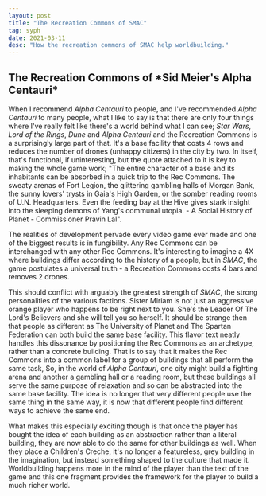 ```yaml
---
layout: post
title: "The Recreation Commons of SMAC"
tag: syph
date: 2021-03-11
desc: "How the recreation commons of SMAC help worldbuilding."
---
```

<h2>The Recreation Commons of *Sid Meier's Alpha Centauri*</h2>

When I recommend *Alpha Centauri* to people, and I've recommended *Alpha Centauri* to many people, what I like to say is that there are only four things where I've really felt like there's a world behind what I can see; *Star Wars*, *Lord of the Rings*, *Dune* and *Alpha Centauri* and the Recreation Commons is a surprisingly large part of that. It's a base facility that costs 4 rows and reduces the number of drones (unhappy citizens) in the city by two. In itself, that's functional, if uninteresting, but the quote attached to it is key to making the whole game work; "The entire character of a base and its inhabitants can be absorbed in a quick trip to the Rec Commons. The sweaty arenas of Fort Legion, the glittering gambling halls of Morgan Bank, the sunny lovers' trysts in Gaia's High Garden, or the somber reading rooms of U.N. Headquarters. Even the feeding bay at the Hive gives stark insight into the sleeping demons of Yang's communal utopia. - A Social History of Planet - Commissioner Pravin Lal".


The realities of development pervade every video game ever made and one of the biggest results is in fungibility. Any Rec Commons can be interchanged with any other Rec Commons. It's interesting to imagine a 4X where buildings differ according to the history of a people, but in *SMAC*, the game postulates a universal truth - a Recreation Commons costs 4 bars and removes 2 drones.


This should conflict with arguably the greatest strength of *SMAC*, the strong personalities of the various factions. Sister Miriam is not just an aggressive orange player who happens to be right next to you. She's the Leader Of The Lord's Believers and she will tell you so herself. It should be strange then that people as different as The University of Planet and The Spartan Federation can both build the same base facility. This flavor text neatly handles this dissonance by positioning the Rec Commons as an archetype, rather than a concrete building. That is to say that it makes the Rec Commons into a common label for a group of buildings that all perform the same task, So, in the world of *Alpha Centauri*, one city might build a fighting arena and another a gambling hall or a reading room, but these buildings all serve the same purpose of relaxation and so can be abstracted into the same base facility. The idea is no longer that very different people use the same thing in the same way, it is now that different people find different ways to achieve the same end.


What makes this especially exciting though is that once the player has bought the idea of each building as an abstraction rather than a literal building, they are now able to do the same for other buildings as well. When they place a Children's Creche, it's no longer a featureless, grey building in the imagination, but instead something shaped to the culture that made it. Worldbuilding happens more in the mind of the player than the text of the game and this one fragment provides the framework for the player to build a much richer world.

